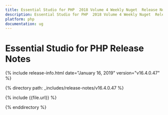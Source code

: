 ```yaml
---
title: Essential Studio for PHP  2018 Volume 4 Weekly Nuget  Release Notes  
description: Essential Studio for PHP  2018 Volume 4 Weekly Nuget  Release Notes  
platform: php
documentation: ug
---
```


# Essential Studio for PHP  Release Notes  

{% include release-info.html date="January 16, 2019"  version="v16.4.0.47" %} 


{% directory path: _includes/release-notes/v16.4.0.47 %}

{% include {{file.url}} %}

{% enddirectory %}